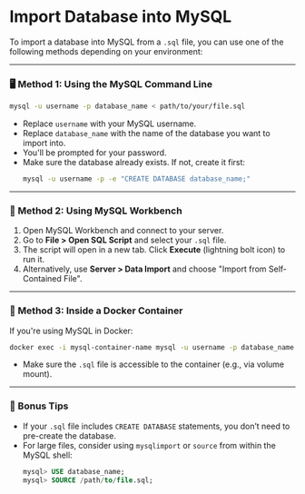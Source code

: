 # Import Database into MySQL

To import a database into MySQL from a `.sql` file, you can use one of the following methods depending on your environment:

---

### 🖥️ Method 1: Using the MySQL Command Line

```bash
mysql -u username -p database_name < path/to/your/file.sql
```

- Replace `username` with your MySQL username.
- Replace `database_name` with the name of the database you want to import into.
- You'll be prompted for your password.
- Make sure the database already exists. If not, create it first:
  ```bash
  mysql -u username -p -e "CREATE DATABASE database_name;"
  ```

---

### 🧰 Method 2: Using MySQL Workbench

1. Open MySQL Workbench and connect to your server.
2. Go to **File > Open SQL Script** and select your `.sql` file.
3. The script will open in a new tab. Click **Execute** (lightning bolt icon) to run it.
4. Alternatively, use **Server > Data Import** and choose "Import from Self-Contained File".

---

### 🐳 Method 3: Inside a Docker Container

If you're using MySQL in Docker:

```bash
docker exec -i mysql-container-name mysql -u username -p database_name < file.sql
```

- Make sure the `.sql` file is accessible to the container (e.g., via volume mount).

---

### 🧪 Bonus Tips

- If your `.sql` file includes `CREATE DATABASE` statements, you don’t need to pre-create the database.
- For large files, consider using `mysqlimport` or `source` from within the MySQL shell:
  ```sql
  mysql> USE database_name;
  mysql> SOURCE /path/to/file.sql;
  ```